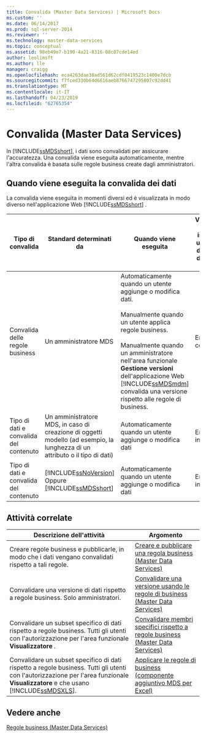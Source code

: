 ```yaml
---
title: Convalida (Master Data Services) | Microsoft Docs
ms.custom: ''
ms.date: 06/14/2017
ms.prod: sql-server-2014
ms.reviewer: ''
ms.technology: master-data-services
ms.topic: conceptual
ms.assetid: 98eb49e7-b190-4a21-8316-08c07cde14ed
author: leolimsft
ms.author: lle
manager: craigg
ms.openlocfilehash: eca4263dae38ad561d62cdf0419523c1400e7dcb
ms.sourcegitcommit: f7fced330b64d6616aeb8766747295807c92dd41
ms.translationtype: MT
ms.contentlocale: it-IT
ms.lasthandoff: 04/23/2019
ms.locfileid: "62765354"
---
```

# <a name="validation-master-data-services"></a>Convalida (Master Data Services)
  In [!INCLUDE[ssMDSshort](../includes/ssmdsshort-md.md)], i dati sono convalidati per assicurare l'accuratezza. Una convalida viene eseguita automaticamente, mentre l'altra convalida è basata sulle regole business create dagli amministratori.  
  
## <a name="when-data-validation-occurs"></a>Quando viene eseguita la convalida dei dati  
 La convalida viene eseguita in momenti diversi ed è visualizzata in modo diverso nell'applicazione Web [!INCLUDE[ssMDSshort](../includes/ssmdsshort-md.md)] .  
  
|Tipo di convalida|Standard determinati da|Quando viene eseguita|Visualizzata nella interfaccia utente Web di Gestione dati master come|Visualizzata nel componente aggiuntivo per Excel come|I dati vengono salvati nel database MDS?|  
|---------------------|-----------------------------|--------------------|---------------------------------------------------|-------------------------------------------|------------------------------------------|  
|Convalida delle regole business|Un amministratore MDS|Automaticamente quando un utente aggiunge o modifica dati.<br /><br /> Manualmente quando un utente applica regole business.<br /><br /> Manualmente quando un amministratore nell'area funzionale **Gestione versioni** dell'applicazione Web [!INCLUDE[ssMDSmdm](../includes/ssmdsmdm-md.md)] convalida una versione rispetto alle regole di business.|Errori di convalida|ValidationStatus|Yes|  
|Tipo di dati e convalida del contenuto|Un amministratore MDS, in caso di creazione di oggetti modello (ad esempio, la lunghezza di un attributo o il tipo di dati)|Automaticamente quando un utente aggiunge o modifica dati|Errori di input|InputStatus|No|  
|Tipo di dati e convalida del contenuto|[!INCLUDE[ssNoVersion](../includes/ssnoversion-md.md)] Oppure [!INCLUDE[ssMDSshort](../includes/ssmdsshort-md.md)]|Automaticamente quando un utente aggiunge o modifica dati|Errori di input|InputStatus|No|  
  
## <a name="related-tasks"></a>Attività correlate  
  
|Descrizione dell'attività|Argomento|  
|----------------------|-----------|  
|Creare regole business e pubblicarle, in modo che i dati vengano convalidati rispetto a tali regole.|[Creare e pubblicare una regola business &#40;Master Data Services&#41;](create-and-publish-a-business-rule-master-data-services.md)|  
|Convalidare una versione di dati rispetto a regole business. Solo amministratori.|[Convalidare una versione usando le regole di business &#40;Master Data Services&#41;](../../2014/master-data-services/validate-a-version-against-business-rules-master-data-services.md)|  
|Convalidare un subset specifico di dati rispetto a regole business. Tutti gli utenti con l'autorizzazione per l'area funzionale **Visualizzatore** .|[Convalidare membri specifici rispetto a regole business &#40;Master Data Services&#41;](../../2014/master-data-services/validate-specific-members-against-business-rules-master-data-services.md)|  
|Convalidare un subset specifico di dati rispetto a regole business. Tutti gli utenti con l'autorizzazione per l'area funzionale **Visualizzatore** e che usano [!INCLUDE[ssMDSXLS](../includes/ssmdsxls-md.md)].|[Applicare le regole di business &#40;componente aggiuntivo MDS per Excel&#41;](microsoft-excel-add-in/apply-business-rules-mds-add-in-for-excel.md)|  
  
## <a name="see-also"></a>Vedere anche  
 [Regole business &#40;Master Data Services&#41;](../../2014/master-data-services/business-rules-master-data-services.md)  
  
  
